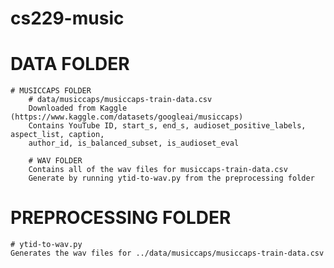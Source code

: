# cs229-music

# DATA FOLDER
    # MUSICCAPS FOLDER
        # data/musiccaps/musiccaps-train-data.csv
        Downloaded from Kaggle (https://www.kaggle.com/datasets/googleai/musiccaps)
        Contains YouTube ID, start_s, end_s, audioset_positive_labels, aspect_list, caption, 
        author_id, is_balanced_subset, is_audioset_eval

        # WAV FOLDER
        Contains all of the wav files for musiccaps-train-data.csv
        Generate by running ytid-to-wav.py from the preprocessing folder

# PREPROCESSING FOLDER
    # ytid-to-wav.py
    Generates the wav files for ../data/musiccaps/musiccaps-train-data.csv
